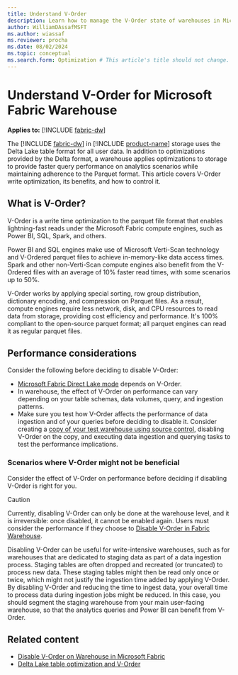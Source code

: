```yaml
---
title: Understand V-Order
description: Learn how to manage the V-Order state of warehouses in Microsoft Fabric.
author: WilliamDAssafMSFT
ms.author: wiassaf
ms.reviewer: procha
ms.date: 08/02/2024
ms.topic: conceptual
ms.search.form: Optimization # This article's title should not change. If so, contact engineering.
---
```

# Understand V-Order for Microsoft Fabric Warehouse

**Applies to:** [!INCLUDE [fabric-dw](includes/applies-to-version/fabric-dw.md)]

The [!INCLUDE [fabric-dw](includes/fabric-dw.md)] in [!INCLUDE [product-name](../includes/product-name.md)] storage uses the Delta Lake table format for all user data. In addition to optimizations provided by the Delta format, a warehouse applies optimizations to storage to provide faster query performance on analytics scenarios while maintaining adherence to the Parquet format. This article covers V-Order write optimization, its benefits, and how to control it.

## What is V-Order?

V-Order is a write time optimization to the parquet file format that enables lightning-fast reads under the Microsoft Fabric compute engines, such as Power BI, SQL, Spark, and others.

Power BI and SQL engines make use of Microsoft Verti-Scan technology and V-Ordered parquet files to achieve in-memory-like data access times. Spark and other non-Verti-Scan compute engines also benefit from the V-Ordered files with an average of 10% faster read times, with some scenarios up to 50%.

V-Order works by applying special sorting, row group distribution, dictionary encoding, and compression on Parquet files. As a result, compute engines require less network, disk, and CPU resources to read data from storage, providing cost efficiency and performance. It's 100% compliant to the open-source parquet format; all parquet engines can read it as regular parquet files.

## Performance considerations

Consider the following before deciding to disable V-Order:

- [Microsoft Fabric Direct Lake mode](../fundamentals/direct-lake-overview.md) depends on V-Order.
- In warehouse, the effect of V-Order on performance can vary depending on your table schemas, data volumes, query, and ingestion patterns.
- Make sure you test how V-Order affects the performance of data ingestion and of your queries before deciding to disable it. Consider creating a [copy of your test warehouse using source control](source-control.md), disabling V-Order on the copy, and executing data ingestion and querying tasks to test the performance implications.

### Scenarios where V-Order might not be beneficial

Consider the effect of V-Order on performance before deciding if disabling V-Order is right for you.

> [!CAUTION]
> Currently, disabling V-Order can only be done at the warehouse level, and it is irreversible: once disabled, it cannot be enabled again. Users must consider the performance if they choose to [Disable V-Order in Fabric Warehouse](disable-v-order.md).

Disabling V-Order can be useful for write-intensive warehouses, such as for warehouses that are dedicated to staging data as part of a data ingestion process. Staging tables are often dropped and recreated (or truncated) to process new data. These staging tables might then be read only once or twice, which might not justify the ingestion time added by applying V-Order. By disabling V-Order and reducing the time to ingest data, your overall time to process data during ingestion jobs might be reduced. In this case, you should segment the staging warehouse from your main user-facing warehouse, so that the analytics queries and Power BI can benefit from V-Order.

## Related content

- [Disable V-Order on Warehouse in Microsoft Fabric](disable-v-order.md)
- [Delta Lake table optimization and V-Order](../data-engineering/delta-optimization-and-v-order.md)
